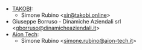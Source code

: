 - [TAKOBI](https://takobi.online):
  - Simone Rubino \<<sir@takobi.online>\>
- Giuseppe Borruso - Dinamiche Aziendali srl \<<gborruso@dinamicheaziendali.it>\>
- [Aion Tech](https://aiontech.company/):
  - Simone Rubino \<<simone.rubino@aion-tech.it>\>
